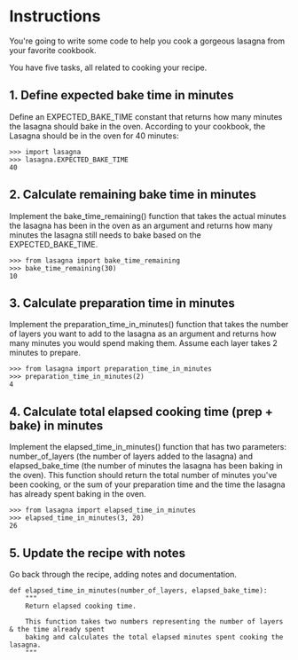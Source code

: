 # Instructions
You're going to write some code to help you cook a gorgeous lasagna from your favorite cookbook.

You have five tasks, all related to cooking your recipe.

## 1. Define expected bake time in minutes
Define an EXPECTED_BAKE_TIME constant that returns how many minutes the lasagna should bake in the oven. According to your cookbook, the Lasagna should be in the oven for 40 minutes:

```
>>> import lasagna
>>> lasagna.EXPECTED_BAKE_TIME
40
```
## 2. Calculate remaining bake time in minutes
Implement the bake_time_remaining() function that takes the actual minutes the lasagna has been in the oven as an argument and returns how many minutes the lasagna still needs to bake based on the EXPECTED_BAKE_TIME.

```
>>> from lasagna import bake_time_remaining
>>> bake_time_remaining(30)
10
```

## 3. Calculate preparation time in minutes
Implement the preparation_time_in_minutes() function that takes the number of layers you want to add to the lasagna as an argument and returns how many minutes you would spend making them. Assume each layer takes 2 minutes to prepare.

```
>>> from lasagna import preparation_time_in_minutes
>>> preparation_time_in_minutes(2)
4
```
## 4. Calculate total elapsed cooking time (prep + bake) in minutes
Implement the elapsed_time_in_minutes() function that has two parameters: number_of_layers (the number of layers added to the lasagna) and elapsed_bake_time (the number of minutes the lasagna has been baking in the oven). This function should return the total number of minutes you've been cooking, or the sum of your preparation time and the time the lasagna has already spent baking in the oven.

```
>>> from lasagna import elapsed_time_in_minutes
>>> elapsed_time_in_minutes(3, 20)
26
```

## 5. Update the recipe with notes
Go back through the recipe, adding notes and documentation.

```
def elapsed_time_in_minutes(number_of_layers, elapsed_bake_time):
    """
    Return elapsed cooking time.

    This function takes two numbers representing the number of layers & the time already spent 
    baking and calculates the total elapsed minutes spent cooking the lasagna.
    """
```
